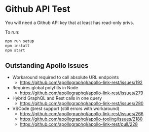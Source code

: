 # Github API Test

You will need a Github API key that at least has read-only privs.

To run:

```bash
npm run setup
npm install
npm start
```

## Outstanding Apollo Issues

- Workaround required to call absolute URL endpoints
  - https://github.com/apollographql/apollo-link-rest/issues/192
- Requires global polyfills in Node
  - https://github.com/apollographql/apollo-link-rest/issues/279
- Hybrid GraphQL and Rest calls in one query
  - https://github.com/apollographql/apollo-link-rest/issues/280
- VSCode @rest support (still errors with workaround)
  - https://github.com/apollographql/apollo-link-rest/issues/266
  - https://github.com/apollographql/apollo-tooling/issues/2180
  - https://github.com/apollographql/apollo-link-rest/pull/228
